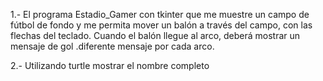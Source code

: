 1.- El programa Estadio_Gamer con tkinter que me muestre un campo de fútbol de fondo y me permita mover un balón a través del campo, con las flechas del teclado. Cuando el balón llegue al arco, deberá mostrar un mensaje de gol .diferente mensaje por cada arco.


2.- Utilizando turtle mostrar el nombre completo
